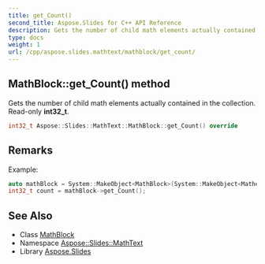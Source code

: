 ```yaml
---
title: get_Count()
second_title: Aspose.Slides for C++ API Reference
description: Gets the number of child math elements actually contained in the collection. Read-only int32_t.
type: docs
weight: 1
url: /cpp/aspose.slides.mathtext/mathblock/get_count/
---
```

## MathBlock::get_Count() method


Gets the number of child math elements actually contained in the collection. Read-only **int32_t**.

```cpp
int32_t Aspose::Slides::MathText::MathBlock::get_Count() override
```

## Remarks


Example: 
```cpp
auto mathBlock = System::MakeObject<MathBlock>(System::MakeObject<MathematicalText>(u"x"));
int32_t count = mathBlock->get_Count();
```

## See Also

* Class [MathBlock](./)
* Namespace [Aspose::Slides::MathText](../)
* Library [Aspose.Slides](../../)